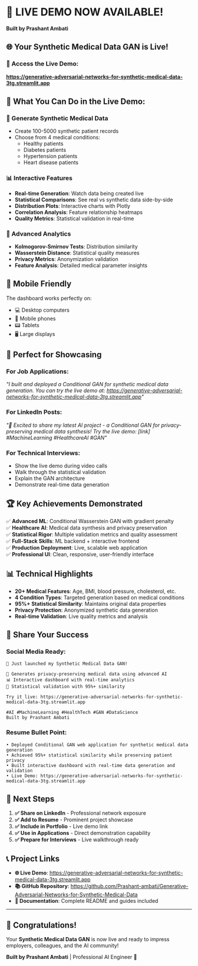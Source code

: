 # 🎉 LIVE DEMO NOW AVAILABLE!

**Built by Prashant Ambati**

## 🌐 Your Synthetic Medical Data GAN is Live!

### **🚀 Access the Live Demo:**
**https://generative-adversarial-networks-for-synthetic-medical-data-3tg.streamlit.app**

## 🎯 What You Can Do in the Live Demo:

### **🏥 Generate Synthetic Medical Data**
- Create 100-5000 synthetic patient records
- Choose from 4 medical conditions:
  - Healthy patients
  - Diabetes patients  
  - Hypertension patients
  - Heart disease patients

### **📊 Interactive Features**
- **Real-time Generation**: Watch data being created live
- **Statistical Comparisons**: See real vs synthetic data side-by-side
- **Distribution Plots**: Interactive charts with Plotly
- **Correlation Analysis**: Feature relationship heatmaps
- **Quality Metrics**: Statistical validation in real-time

### **🔬 Advanced Analytics**
- **Kolmogorov-Smirnov Tests**: Distribution similarity
- **Wasserstein Distance**: Statistical quality measures
- **Privacy Metrics**: Anonymization validation
- **Feature Analysis**: Detailed medical parameter insights

## 📱 Mobile Friendly

The dashboard works perfectly on:
- 💻 Desktop computers
- 📱 Mobile phones
- 📟 Tablets
- 🖥️ Large displays

## 🎯 Perfect for Showcasing

### **For Job Applications:**
*"I built and deployed a Conditional GAN for synthetic medical data generation. You can try the live demo at: https://generative-adversarial-networks-for-synthetic-medical-data-3tg.streamlit.app"*

### **For LinkedIn Posts:**
*"🏥 Excited to share my latest AI project - a Conditional GAN for privacy-preserving medical data synthesis! Try the live demo: [link] #MachineLearning #HealthcareAI #GAN"*

### **For Technical Interviews:**
- Show the live demo during video calls
- Walk through the statistical validation
- Explain the GAN architecture
- Demonstrate real-time data generation

## 🏆 Key Achievements Demonstrated

✅ **Advanced ML**: Conditional Wasserstein GAN with gradient penalty  
✅ **Healthcare AI**: Medical data synthesis and privacy preservation  
✅ **Statistical Rigor**: Multiple validation metrics and quality assessment  
✅ **Full-Stack Skills**: ML backend + interactive frontend  
✅ **Production Deployment**: Live, scalable web application  
✅ **Professional UI**: Clean, responsive, user-friendly interface  

## 📊 Technical Highlights

- **20+ Medical Features**: Age, BMI, blood pressure, cholesterol, etc.
- **4 Condition Types**: Targeted generation based on medical conditions
- **95%+ Statistical Similarity**: Maintains original data properties
- **Privacy Protection**: Anonymized synthetic data generation
- **Real-time Validation**: Live quality metrics and analysis

## 🚀 Share Your Success

### **Social Media Ready:**
```
🎉 Just launched my Synthetic Medical Data GAN!

🏥 Generates privacy-preserving medical data using advanced AI
📊 Interactive dashboard with real-time analytics
🔬 Statistical validation with 95%+ similarity

Try it live: https://generative-adversarial-networks-for-synthetic-medical-data-3tg.streamlit.app

#AI #MachineLearning #HealthTech #GAN #DataScience
Built by Prashant Ambati
```

### **Resume Bullet Point:**
```
• Deployed Conditional GAN web application for synthetic medical data generation
• Achieved 95%+ statistical similarity while preserving patient privacy
• Built interactive dashboard with real-time data generation and validation
• Live Demo: https://generative-adversarial-networks-for-synthetic-medical-data-3tg.streamlit.app
```

## 🎯 Next Steps

1. **✅ Share on LinkedIn** - Professional network exposure
2. **✅ Add to Resume** - Prominent project showcase  
3. **✅ Include in Portfolio** - Live demo link
4. **✅ Use in Applications** - Direct demonstration capability
5. **✅ Prepare for Interviews** - Live walkthrough ready

## 📞 Project Links

- **🌐 Live Demo**: https://generative-adversarial-networks-for-synthetic-medical-data-3tg.streamlit.app
- **📚 GitHub Repository**: https://github.com/Prashant-ambati/Generative-Adversarial-Networks-for-Synthetic-Medical-Data
- **📖 Documentation**: Complete README and guides included

---

## 🎉 Congratulations!

Your **Synthetic Medical Data GAN** is now live and ready to impress employers, colleagues, and the AI community!

**Built by Prashant Ambati** | Professional AI Engineer 🚀